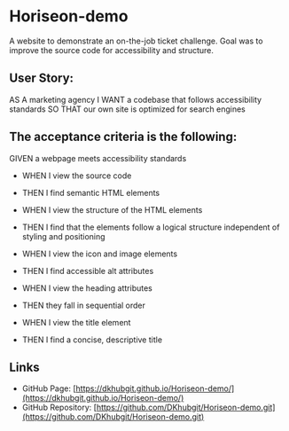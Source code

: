 # Horiseon-demo
A website to demonstrate an on-the-job ticket challenge. Goal was to improve the source code for accessibility and structure. 

## User Story: 
AS A marketing agency
I WANT a codebase that follows accessibility standards
SO THAT our own site is optimized for search engines

## The acceptance criteria is the following:

GIVEN a webpage meets accessibility standards
* WHEN I view the source code
* THEN I find semantic HTML elements

* WHEN I view the structure of the HTML elements
* THEN I find that the elements follow a logical structure independent of styling and positioning

* WHEN I view the icon and image elements
* THEN I find accessible alt attributes

* WHEN I view the heading attributes
* THEN they fall in sequential order

* WHEN I view the title element
* THEN I find a concise, descriptive title

## Links

* GitHub Page: [https://dkhubgit.github.io/Horiseon-demo/](https://dkhubgit.github.io/Horiseon-demo/)
* GitHub Repository: [https://github.com/DKhubgit/Horiseon-demo.git](https://github.com/DKhubgit/Horiseon-demo.git)



